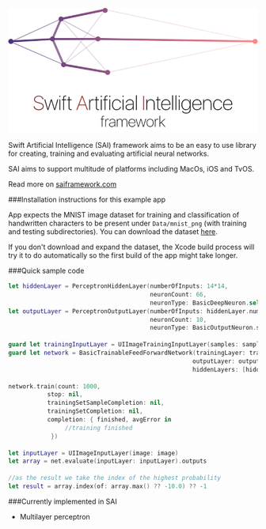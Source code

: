 ![](SAIFramework.png)

Swift Artificial Intelligence (SAI) framework aims to be an easy to use library for creating, training and evaluating artificial neural networks.

SAI aims to support multitude of platforms including MacOs, iOS and TvOS.

Read more on [saiframework.com](https://www.saiframework.com)

###Installation instructions for this example app

App expects the MNIST image dataset for training and classification of handwritten characters to be present under `Data/mnist_png` (with training and testing subdirectories). You can download the dataset [here](https://www.dropbox.com/s/7k2hh0vo660pnt1/mnist_png14.zip?dl=1).

If you don't download and expand the dataset, the Xcode build process will try it to do automatically so the first build of the app might take longer.

###Quick sample code
```swift
let hiddenLayer = PerceptronHiddenLayer(numberOfInputs: 14*14,
                                        neuronCount: 66,
                                        neuronType: BasicDeepNeuron.self)
let outputLayer = PerceptronOutputLayer(numberOfInputs: hiddenLayer.numberOfOutputs,
                                        neuronCount: 10,
                                        neuronType: BasicOutputNeuron.self)

guard let trainingInputLayer = UIImageTrainingInputLayer(samples: samples) else {return}
guard let network = BasicTrainableFeedForwardNetwork(trainingLayer: trainingInputLayer,
                                                    outputLayer: outputLayer,
                                                    hiddenLayers: [hiddenLayer]) else {return}

network.train(count: 1000,
           stop: nil,
           trainingSetSampleCompletion: nil,
           trainingSetCompletion: nil,
           completion: { finished, avgError in
                //training finished
            })

let inputLayer = UIImageInputLayer(image: image)
let array = net.evaluate(inputLayer: inputLayer).outputs

//as the result we take the index of the highest probability
let result = array.index(of: array.max() ?? -10.0) ?? -1
```

###Currently implemented in SAI
- Multilayer perceptron